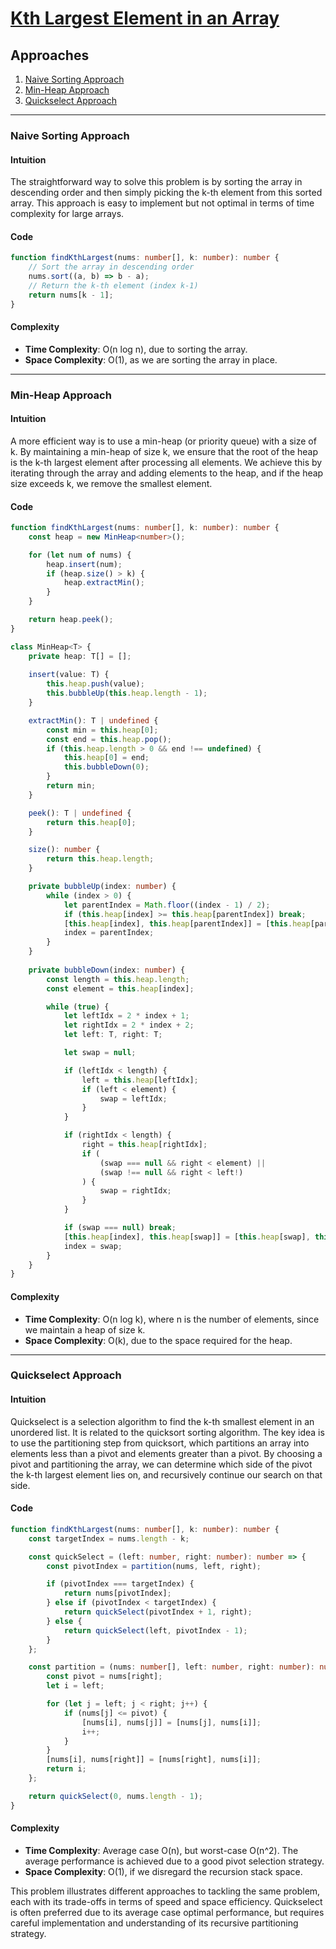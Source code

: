 # [Kth Largest Element in an Array](https://leetcode.com/problems/kth-largest-element-in-an-array/)

## Approaches
1. [Naive Sorting Approach](#naive-sorting-approach)
2. [Min-Heap Approach](#min-heap-approach)
3. [Quickselect Approach](#quickselect-approach)

---

### Naive Sorting Approach

#### Intuition
The straightforward way to solve this problem is by sorting the array in descending order and then simply picking the k-th element from this sorted array. This approach is easy to implement but not optimal in terms of time complexity for large arrays.

#### Code
```typescript
function findKthLargest(nums: number[], k: number): number {
    // Sort the array in descending order
    nums.sort((a, b) => b - a);
    // Return the k-th element (index k-1)
    return nums[k - 1];
}
```

#### Complexity
- **Time Complexity**: O(n log n), due to sorting the array.
- **Space Complexity**: O(1), as we are sorting the array in place.

---

### Min-Heap Approach

#### Intuition
A more efficient way is to use a min-heap (or priority queue) with a size of k. By maintaining a min-heap of size k, we ensure that the root of the heap is the k-th largest element after processing all elements. We achieve this by iterating through the array and adding elements to the heap, and if the heap size exceeds k, we remove the smallest element.

#### Code
```typescript
function findKthLargest(nums: number[], k: number): number {
    const heap = new MinHeap<number>();

    for (let num of nums) {
        heap.insert(num);
        if (heap.size() > k) {
            heap.extractMin();
        }
    }

    return heap.peek();
}

class MinHeap<T> {
    private heap: T[] = [];
    
    insert(value: T) {
        this.heap.push(value);
        this.bubbleUp(this.heap.length - 1);
    }

    extractMin(): T | undefined {
        const min = this.heap[0];
        const end = this.heap.pop();
        if (this.heap.length > 0 && end !== undefined) {
            this.heap[0] = end;
            this.bubbleDown(0);
        }
        return min;
    }

    peek(): T | undefined {
        return this.heap[0];
    }

    size(): number {
        return this.heap.length;
    }

    private bubbleUp(index: number) {
        while (index > 0) {
            let parentIndex = Math.floor((index - 1) / 2);
            if (this.heap[index] >= this.heap[parentIndex]) break;
            [this.heap[index], this.heap[parentIndex]] = [this.heap[parentIndex], this.heap[index]];
            index = parentIndex;
        }
    }
    
    private bubbleDown(index: number) {
        const length = this.heap.length;
        const element = this.heap[index];

        while (true) {
            let leftIdx = 2 * index + 1;
            let rightIdx = 2 * index + 2;
            let left: T, right: T;

            let swap = null;

            if (leftIdx < length) {
                left = this.heap[leftIdx];
                if (left < element) {
                    swap = leftIdx;
                }
            }

            if (rightIdx < length) {
                right = this.heap[rightIdx];
                if (
                    (swap === null && right < element) || 
                    (swap !== null && right < left!)
                ) {
                    swap = rightIdx;
                }
            }

            if (swap === null) break;
            [this.heap[index], this.heap[swap]] = [this.heap[swap], this.heap[index]];
            index = swap;
        }
    }
}
```

#### Complexity
- **Time Complexity**: O(n log k), where n is the number of elements, since we maintain a heap of size k.
- **Space Complexity**: O(k), due to the space required for the heap.

---

### Quickselect Approach

#### Intuition
Quickselect is a selection algorithm to find the k-th smallest element in an unordered list. It is related to the quicksort sorting algorithm. The key idea is to use the partitioning step from quicksort, which partitions an array into elements less than a pivot and elements greater than a pivot. By choosing a pivot and partitioning the array, we can determine which side of the pivot the k-th largest element lies on, and recursively continue our search on that side.

#### Code
```typescript
function findKthLargest(nums: number[], k: number): number {
    const targetIndex = nums.length - k;

    const quickSelect = (left: number, right: number): number => {
        const pivotIndex = partition(nums, left, right);

        if (pivotIndex === targetIndex) {
            return nums[pivotIndex];
        } else if (pivotIndex < targetIndex) {
            return quickSelect(pivotIndex + 1, right);
        } else {
            return quickSelect(left, pivotIndex - 1);
        }
    };

    const partition = (nums: number[], left: number, right: number): number => {
        const pivot = nums[right];
        let i = left;

        for (let j = left; j < right; j++) {
            if (nums[j] <= pivot) {
                [nums[i], nums[j]] = [nums[j], nums[i]];
                i++;
            }
        }
        [nums[i], nums[right]] = [nums[right], nums[i]];
        return i;
    };

    return quickSelect(0, nums.length - 1);
}
```

#### Complexity
- **Time Complexity**: Average case O(n), but worst-case O(n^2). The average performance is achieved due to a good pivot selection strategy.
- **Space Complexity**: O(1), if we disregard the recursion stack space.

This problem illustrates different approaches to tackling the same problem, each with its trade-offs in terms of speed and space efficiency. Quickselect is often preferred due to its average case optimal performance, but requires careful implementation and understanding of its recursive partitioning strategy.

